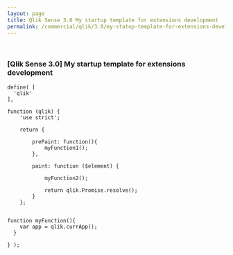 ```yaml
---
layout: page
title: Qlik Sense 3.0 My startup template for extensions development
permalink: /commercial/qlik/3.0/my-statup-template-for-extensions-development/
---
```



<br/>

### [Qlik Sense 3.0] My startup template for extensions development


    define( [
      'qlik'
    ],

    function (qlik) {
    	'use strict';

    	return {

            prePaint: function(){
                myFunction1();
            },

    		paint: function ($element) {

    			myFunction2();

    			return qlik.Promise.resolve();
    		}
    	};


    function myFunction(){
      	var app = qlik.currApp();
      }

    } );
